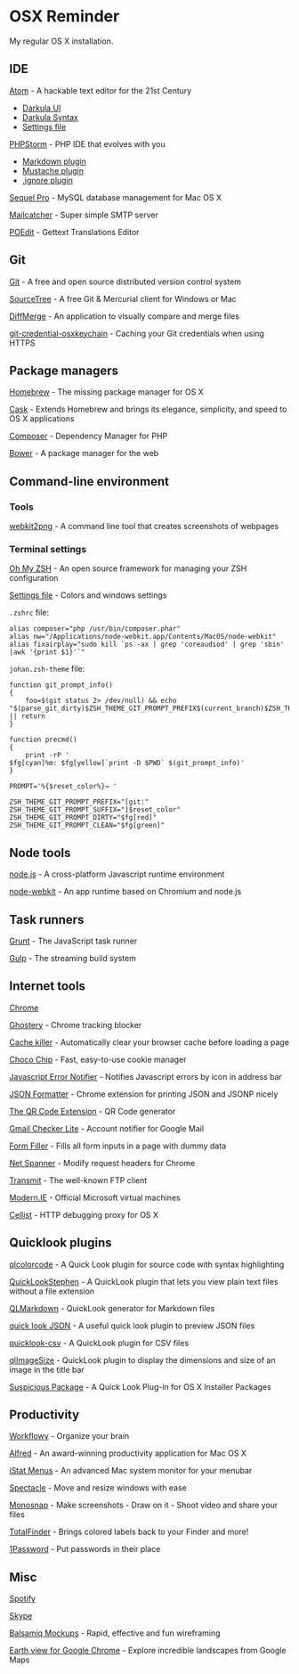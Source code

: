 # OSX Reminder

My regular OS X installation.

## IDE

[Atom](https://atom.io/) - A hackable text editor for the 21st Century

* [Darkula UI](https://atom.io/packages/darkula-ui)
* [Darkula Syntax](https://atom.io/packages/darkula-syntax)
* [Settings file](settings.jar)

[PHPStorm](https://www.jetbrains.com/phpstorm/download/) - PHP IDE that evolves with you

* [Markdown plugin](https://github.com/nicoulaj/idea-markdown)
* [Mustache plugin](https://github.com/dmarcotte/idea-handlebars)
* [.ignore plugin](https://github.com/hsz/idea-gitignore)

[Sequel Pro](http://www.sequelpro.com/) - MySQL database management for Mac OS X

[Mailcatcher](http://mailcatcher.me/) - Super simple SMTP server

[POEdit](http://poedit.net/) - Gettext Translations Editor

## Git

[Git](http://git-scm.com/downloads) - A free and open source distributed version control system

[SourceTree](http://www.sourcetreeapp.com/) - A free Git & Mercurial client for Windows or Mac

[DiffMerge](https://sourcegear.com/diffmerge/downloads.php) - An application to visually compare and merge files

[git-credential-osxkeychain](https://help.github.com/articles/caching-your-github-password-in-git/) - Caching your Git credentials when using HTTPS

## Package managers

[Homebrew](http://brew.sh/) - The missing package manager for OS X

[Cask](http://caskroom.io/) - Extends Homebrew and brings its elegance, simplicity, and speed to OS X applications

[Composer](https://getcomposer.org/download/) - Dependency Manager for PHP

[Bower](http://bower.io/) - A package manager for the web

## Command-line environment

### Tools

[webkit2png](http://www.paulhammond.org/webkit2png/) - A command line tool that creates screenshots of webpages

### Terminal settings

[Oh My ZSH](http://ohmyz.sh) - An open source framework for managing your ZSH configuration

[Settings file](johan.terminal) - Colors and windows settings

`.zshrc` file:

    alias composer="php /usr/bin/composer.phar"
    alias nw="/Applications/node-webkit.app/Contents/MacOS/node-webkit"
    alias fixairplay="sudo kill `ps -ax | grep 'coreaudiod' | grep 'sbin' |awk '{print $1}'`"

`johan.zsh-theme` file:

    function git_prompt_info()
    {
        foo=$(git status 2> /dev/null) && echo "$(parse_git_dirty)$ZSH_THEME_GIT_PROMPT_PREFIX$(current_branch)$ZSH_THEME_GIT_PROMPT_SUFFIX" || return
    }

    function precmd()
    {
        print -rP '
    $fg[cyan]%m: $fg[yellow]`print -D $PWD` $(git_prompt_info)'
    }

    PROMPT='%{$reset_color%}→ '

    ZSH_THEME_GIT_PROMPT_PREFIX="[git:"
    ZSH_THEME_GIT_PROMPT_SUFFIX="]$reset_color"
    ZSH_THEME_GIT_PROMPT_DIRTY="$fg[red]"
    ZSH_THEME_GIT_PROMPT_CLEAN="$fg[green]"

## Node tools

[node.js](http://nodejs.org/) - A cross-platform Javascript runtime environment

[node-webkit](https://github.com/rogerwang/node-webkit) - An app runtime based on Chromium and node.js

## Task runners

[Grunt](http://gruntjs.com/) - The JavaScript task runner

[Gulp](http://gulpjs.com/) - The streaming build system

## Internet tools

[Chrome](https://www.google.fr/chrome/browser/)

[Ghostery](https://www.ghostery.com/) - Chrome tracking blocker

[Cache killer](https://chrome.google.com/webstore/detail/cache-killer/jpfbieopdmepaolggioebjmedmclkbap) - Automatically clear your browser cache before loading a page

[Choco Chip](https://chrome.google.com/webstore/detail/chocochip-cookie-manager/cdllihdpcibkhhkidaicoeeiammjkokm) - Fast, easy-to-use cookie manager

[Javascript Error Notifier](https://chrome.google.com/webstore/detail/javascript-errors-notifie/jafmfknfnkoekkdocjiaipcnmkklaajd) - Notifies Javascript errors by icon in address bar

[JSON Formatter](https://github.com/callumlocke/json-formatter) - Chrome extension for printing JSON and JSONP nicely

[The QR Code Extension](https://chrome.google.com/webstore/detail/the-qr-code-extension/oijdcdmnjjgnnhgljmhkjlablaejfeeb) - QR Code generator

[Gmail Checker Lite](https://chrome.google.com/webstore/detail/gmail-checker-lite/ehecgbjlfigjeeapplnmliblgpkjaeme) - Account notifier for Google Mail

[Form Filler](https://chrome.google.com/webstore/detail/form-filler/bnjjngeaknajbdcgpfkgnonkmififhfo) - Fills all form inputs in a page with dummy data

[Net Spanner](https://chrome.google.com/webstore/detail/net-spanner/jlgbkimmjlnlenacfaclmmoaooicldnn) - Modify request headers for Chrome

[Transmit](http://panic.com/transmit/) - The well-known FTP client

[Modern.IE](https://www.modern.ie/fr-fr/virtualization-tools) - Official Microsoft virtual machines

[Cellist](http://cellist.patr0n.us/) - HTTP debugging proxy for OS X

## Quicklook plugins

[qlcolorcode](https://code.google.com/p/qlcolorcode/) - A Quick Look plugin for source code with syntax highlighting

[QuickLookStephen](http://whomwah.github.io/qlstephen/) - A QuickLook plugin that lets you view plain text files without a file extension

[QLMarkdown](https://github.com/toland/qlmarkdown) - QuickLook generator for Markdown files

[quick look JSON](http://www.sagtau.com/quicklookjson.html) - A useful quick look plugin to preview JSON files

[quicklook-csv](https://github.com/p2/quicklook-csv) - A QuickLook plugin for CSV files

[qlImageSize](https://github.com/Nyx0uf/qlImageSize) - QuickLook plugin to display the dimensions and size of an image in the title bar

[Suspicious Package](http://www.mothersruin.com/software/SuspiciousPackage/) - A Quick Look Plug-in for OS X Installer Packages

## Productivity

[Workflowy](https://workflowy.com/) - Organize your brain

[Alfred](http://www.alfredapp.com/) - An award-winning productivity application for Mac OS X

[iStat Menus](http://bjango.com/mac/istatmenus/) - An advanced Mac system monitor for your menubar

[Spectacle](http://spectacleapp.com) - Move and resize windows with ease

[Monosnap](https://monosnap.com/welcome) - Make screenshots - Draw on it - Shoot video and share your files

[TotalFinder](http://totalfinder.binaryage.com/) - Brings colored labels back to your Finder and more!

[1Password](https://agilebits.com/onepassword) - Put passwords in their place

## Misc

[Spotify](https://www.spotify.com/fr/)

[Skype](http://www.skype.com/)

[Balsamiq Mockups](https://balsamiq.com/) - Rapid, effective and fun wireframing

[Earth view for Google Chrome](http://earthview.withgoogle.com/) - Explore incredible landscapes from Google Maps
